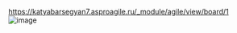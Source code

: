 https://katyabarsegyan7.asproagile.ru/_module/agile/view/board/1  
![image](https://user-images.githubusercontent.com/113089569/222066833-30997656-946c-4d37-80d4-33221da15e9b.png)

